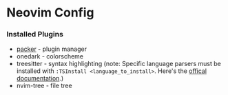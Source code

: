 # Neovim Config

### Installed Plugins

- [packer](https://github.com/wbthomason/packer.nvim) - plugin manager
- onedark - colorscheme
- treesitter - syntax highlighting (note: Specific language parsers must be installed with `:TSInstall <language_to_install>`. Here's the [offical documentation](https://github.com/nvim-treesitter/nvim-treesitter#language-parsers).)
- nvim-tree - file tree
